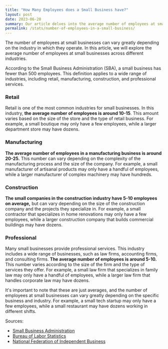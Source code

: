 ```yaml
---
title: "How Many Employees does a Small Business have?"
layout: post
date: 2023-06-20
summary: Our article delves into the average number of employees at small businesses across various industries, providing you with valuable insights and benchmarking data. Read on to discover how your business measures up and gain a competitive edge today!
permalink: /stats/number-of-employees-in-a-small-business/
---
```


The number of employees at small businesses can vary greatly depending on the industry in which they operate. In this article, we will explore the average number of employees at small businesses across different industries.

According to the Small Business Administration (SBA), a small business has fewer than 500 employees. This definition applies to a wide range of industries, including retail, manufacturing, construction, and professional services.

### Retail

Retail is one of the most common industries for small businesses. In this industry, **the average number of employees is around 10-15**. This amount varies based on the size of the store and the type of retail business. For example, a small boutique may only have a few employees, while a larger department store may have dozens.

### Manufacturing

**The average number of employees in a manufacturing business is around 20-25.** This number can vary depending on the complexity of the manufacturing process and the size of the company. For example, a small manufacturer of artisanal products may only have a handful of employees, while a larger manufacturer of complex machinery may have hundreds.

### Construction

**The small companies in the construction industry have 5-10 employees on average,** but can vary depending on the size of the construction company and the projects they specialize in. For example, a small contractor that specializes in home renovations may only have a few employees, while a larger construction company that builds commercial buildings may have dozens.

### Professional

Many small businesses provide professional services. This industry includes a wide range of businesses, such as law firms, accounting firms, and consulting firms. **The average number of employees is around 5-10.** This number varies according to the size of the firm and the type of services they offer. For example, a small law firm that specializes in family law may only have a handful of employees, while a larger law firm that handles corporate law may have dozens.

It's important to note that these are just averages, and the number of employees at small businesses can vary greatly depending on the specific business and industry. For example, a small tech startup may only have a few employees, while a small restaurant may have dozens working in different shifts.

Sources:

-   [Small Business Administration](https://www.sba.gov/)
-   [Bureau of Labor Statistics](https://www.bls.gov/)
-   [National Federation of Independent Business](https://www.nfib.com/)